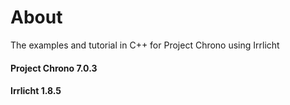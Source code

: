 # About 
The examples and tutorial in C++ for Project Chrono using Irrlicht

#### Project Chrono 7.0.3
#### Irrlicht 1.8.5
